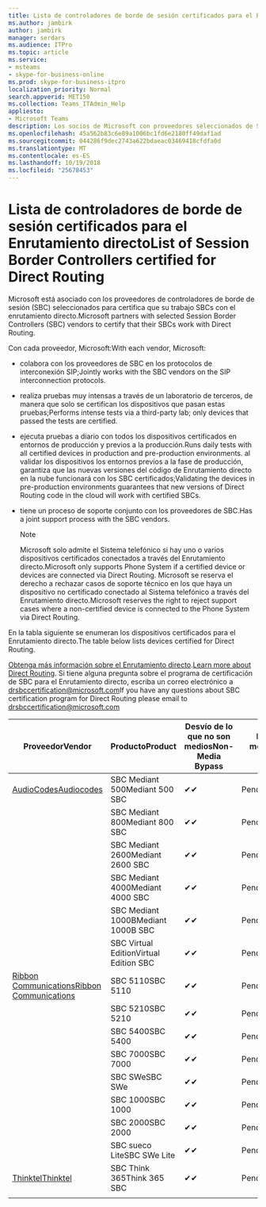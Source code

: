 ```yaml
---
title: Lista de controladores de borde de sesión certificados para el Enrutamiento directo
ms.author: jambirk
author: jambirk
manager: serdars
ms.audience: ITPro
ms.topic: article
ms.service:
- msteams
- skype-for-business-online
ms.prod: skype-for-business-itpro
localization_priority: Normal
search.appverid: MET150
ms.collection: Teams_ITAdmin_Help
appliesto:
- Microsoft Teams
description: Los socios de Microsoft con proveedores seleccionados de SBC certifica sus SBCs funcionan con el enrutamiento directo.
ms.openlocfilehash: 45a562b83c6e89a1006bc1fd6e2180ff49daf1ad
ms.sourcegitcommit: 044286f9dec2743a622bdaeac03469418cfdfa0d
ms.translationtype: MT
ms.contentlocale: es-ES
ms.lasthandoff: 10/19/2018
ms.locfileid: "25678453"
---
```

# <a name="list-of-session-border-controllers-certified-for-direct-routing"></a><span data-ttu-id="dc2c4-103">Lista de controladores de borde de sesión certificados para el Enrutamiento directo</span><span class="sxs-lookup"><span data-stu-id="dc2c4-103">List of Session Border Controllers certified for Direct Routing</span></span>

<span data-ttu-id="dc2c4-104">Microsoft está asociado con los proveedores de controladores de borde de sesión (SBC) seleccionados para certifica que su trabajo SBCs con el enrutamiento directo.</span><span class="sxs-lookup"><span data-stu-id="dc2c4-104">Microsoft partners with selected Session Border Controllers (SBC) vendors to certify that their SBCs work with Direct Routing.</span></span> 

<span data-ttu-id="dc2c4-105">Con cada proveedor, Microsoft:</span><span class="sxs-lookup"><span data-stu-id="dc2c4-105">With each vendor, Microsoft:</span></span> 

- <span data-ttu-id="dc2c4-106">colabora con los proveedores de SBC en los protocolos de interconexión SIP;</span><span class="sxs-lookup"><span data-stu-id="dc2c4-106">Jointly works with the SBC vendors on the SIP interconnection protocols.</span></span>
- <span data-ttu-id="dc2c4-107">realiza pruebas muy intensas a través de un laboratorio de terceros, de manera que solo se certifican los dispositivos que pasan estas pruebas;</span><span class="sxs-lookup"><span data-stu-id="dc2c4-107">Performs intense tests via a third-party lab; only devices that passed the tests are certified.</span></span> 
- <span data-ttu-id="dc2c4-108">ejecuta pruebas a diario con todos los dispositivos certificados en entornos de producción y previos a la producción.</span><span class="sxs-lookup"><span data-stu-id="dc2c4-108">Runs daily tests with all certified devices in production and pre-production environments.</span></span> <span data-ttu-id="dc2c4-109">al validar los dispositivos los entornos previos a la fase de producción, garantiza que las nuevas versiones del código de Enrutamiento directo en la nube funcionará con los SBC certificados;</span><span class="sxs-lookup"><span data-stu-id="dc2c4-109">Validating the devices in pre-production environments guarantees that new versions of Direct Routing code in the cloud will work with certified SBCs.</span></span> 
- <span data-ttu-id="dc2c4-110">tiene un proceso de soporte conjunto con los proveedores de SBC.</span><span class="sxs-lookup"><span data-stu-id="dc2c4-110">Has a joint support process with the SBC vendors.</span></span>


  > [!NOTE]
  > <span data-ttu-id="dc2c4-111">Microsoft solo admite el Sistema telefónico si hay uno o varios dispositivos certificados conectados a través del Enrutamiento directo.</span><span class="sxs-lookup"><span data-stu-id="dc2c4-111">Microsoft only supports Phone System if a certified device or devices are connected via Direct Routing.</span></span> <span data-ttu-id="dc2c4-112">Microsoft se reserva el derecho a rechazar casos de soporte técnico en los que haya un dispositivo no certificado conectado al Sistema telefónico a través del Enrutamiento directo.</span><span class="sxs-lookup"><span data-stu-id="dc2c4-112">Microsoft reserves the right to reject support cases where a non-certified device is connected to the Phone System via Direct Routing.</span></span> 

<span data-ttu-id="dc2c4-113">En la tabla siguiente se enumeran los dispositivos certificados para el Enrutamiento directo.</span><span class="sxs-lookup"><span data-stu-id="dc2c4-113">The table below lists devices certified for Direct Routing.</span></span> 

<span data-ttu-id="dc2c4-114">[Obtenga más información sobre el Enrutamiento directo](https://aka.ms/dr).</span><span class="sxs-lookup"><span data-stu-id="dc2c4-114">[Learn more about Direct Routing](https://aka.ms/dr).</span></span> <span data-ttu-id="dc2c4-115">Si tiene alguna pregunta sobre el programa de certificación de SBC para el Enrutamiento directo, escriba un correo electrónico a drsbccertification@microsoft.com</span><span class="sxs-lookup"><span data-stu-id="dc2c4-115">If you have any questions about SBC certification program for Direct Routing please email to drsbccertification@microsoft.com</span></span>


|                                                       <span data-ttu-id="dc2c4-116">Proveedor</span><span class="sxs-lookup"><span data-stu-id="dc2c4-116">Vendor</span></span>                                                        |       <span data-ttu-id="dc2c4-117">Producto</span><span class="sxs-lookup"><span data-stu-id="dc2c4-117">Product</span></span>       | <span data-ttu-id="dc2c4-118">Desvío de lo que no son medios</span><span class="sxs-lookup"><span data-stu-id="dc2c4-118">Non-Media Bypass</span></span> | <span data-ttu-id="dc2c4-119">Desvío de medios</span><span class="sxs-lookup"><span data-stu-id="dc2c4-119">Media Bypass</span></span> | <span data-ttu-id="dc2c4-120">Versión de software</span><span class="sxs-lookup"><span data-stu-id="dc2c4-120">Software Version</span></span> |
|---------------------------------------------------------------------------------------------------------------------|---------------------|------------------|--------------|------------------|
| [<span data-ttu-id="dc2c4-121">AudioCodes</span><span class="sxs-lookup"><span data-stu-id="dc2c4-121">Audiocodes</span></span>](https://www.audiocodes.com/solutions-products/products/products-for-microsoft-365/sbcs-media-gateways) |   <span data-ttu-id="dc2c4-122">SBC Mediant 500</span><span class="sxs-lookup"><span data-stu-id="dc2c4-122">Mediant 500 SBC</span></span>   |     <span data-ttu-id="dc2c4-123">&#10004;</span><span class="sxs-lookup"><span data-stu-id="dc2c4-123">&#10004;</span></span>     |   <span data-ttu-id="dc2c4-124">Pendiente</span><span class="sxs-lookup"><span data-stu-id="dc2c4-124">Pending</span></span>    |  <span data-ttu-id="dc2c4-125">7.20A.200.055</span><span class="sxs-lookup"><span data-stu-id="dc2c4-125">7.20A.200.055</span></span>   |
|                                                                                                                     |   <span data-ttu-id="dc2c4-126">SBC Mediant 800</span><span class="sxs-lookup"><span data-stu-id="dc2c4-126">Mediant 800 SBC</span></span>   |     <span data-ttu-id="dc2c4-127">&#10004;</span><span class="sxs-lookup"><span data-stu-id="dc2c4-127">&#10004;</span></span>     |   <span data-ttu-id="dc2c4-128">Pendiente</span><span class="sxs-lookup"><span data-stu-id="dc2c4-128">Pending</span></span>    |  <span data-ttu-id="dc2c4-129">7.20A.200.055</span><span class="sxs-lookup"><span data-stu-id="dc2c4-129">7.20A.200.055</span></span>   |
|                                                                                                                     |  <span data-ttu-id="dc2c4-130">SBC Mediant 2600</span><span class="sxs-lookup"><span data-stu-id="dc2c4-130">Mediant 2600 SBC</span></span>   |     <span data-ttu-id="dc2c4-131">&#10004;</span><span class="sxs-lookup"><span data-stu-id="dc2c4-131">&#10004;</span></span>     |   <span data-ttu-id="dc2c4-132">Pendiente</span><span class="sxs-lookup"><span data-stu-id="dc2c4-132">Pending</span></span>    |  <span data-ttu-id="dc2c4-133">7.20A.200.055</span><span class="sxs-lookup"><span data-stu-id="dc2c4-133">7.20A.200.055</span></span>   |
|                                                                                                                     |  <span data-ttu-id="dc2c4-134">SBC Mediant 4000</span><span class="sxs-lookup"><span data-stu-id="dc2c4-134">Mediant 4000 SBC</span></span>   |     <span data-ttu-id="dc2c4-135">&#10004;</span><span class="sxs-lookup"><span data-stu-id="dc2c4-135">&#10004;</span></span>     |   <span data-ttu-id="dc2c4-136">Pendiente</span><span class="sxs-lookup"><span data-stu-id="dc2c4-136">Pending</span></span>    |  <span data-ttu-id="dc2c4-137">7.20A.200.055</span><span class="sxs-lookup"><span data-stu-id="dc2c4-137">7.20A.200.055</span></span>   |
|                                                                                                                     | <span data-ttu-id="dc2c4-138">SBC Mediant 1000B</span><span class="sxs-lookup"><span data-stu-id="dc2c4-138">Mediant 1000B  SBC</span></span>  |     <span data-ttu-id="dc2c4-139">&#10004;</span><span class="sxs-lookup"><span data-stu-id="dc2c4-139">&#10004;</span></span>     |   <span data-ttu-id="dc2c4-140">Pendiente</span><span class="sxs-lookup"><span data-stu-id="dc2c4-140">Pending</span></span>    |  <span data-ttu-id="dc2c4-141">7.20A.200.055</span><span class="sxs-lookup"><span data-stu-id="dc2c4-141">7.20A.200.055</span></span>   |
|                                                                                                                     | <span data-ttu-id="dc2c4-142">SBC Virtual Edition</span><span class="sxs-lookup"><span data-stu-id="dc2c4-142">Virtual Edition SBC</span></span> |     <span data-ttu-id="dc2c4-143">&#10004;</span><span class="sxs-lookup"><span data-stu-id="dc2c4-143">&#10004;</span></span>     |   <span data-ttu-id="dc2c4-144">Pendiente</span><span class="sxs-lookup"><span data-stu-id="dc2c4-144">Pending</span></span>    |  <span data-ttu-id="dc2c4-145">7.20A.200.055</span><span class="sxs-lookup"><span data-stu-id="dc2c4-145">7.20A.200.055</span></span>   |
|  [<span data-ttu-id="dc2c4-146">Ribbon Communications</span><span class="sxs-lookup"><span data-stu-id="dc2c4-146">Ribbon Communications</span></span>](https://ribboncommunications.com/solutions/enterprise-solutions/microsoft-skype-business)  |      <span data-ttu-id="dc2c4-147">SBC 5110</span><span class="sxs-lookup"><span data-stu-id="dc2c4-147">SBC 5110</span></span>       |     <span data-ttu-id="dc2c4-148">&#10004;</span><span class="sxs-lookup"><span data-stu-id="dc2c4-148">&#10004;</span></span>     |   <span data-ttu-id="dc2c4-149">Pendiente</span><span class="sxs-lookup"><span data-stu-id="dc2c4-149">Pending</span></span>    |       <span data-ttu-id="dc2c4-150">V6.2</span><span class="sxs-lookup"><span data-stu-id="dc2c4-150">V6.2</span></span>       |
|                                                                                                                     |      <span data-ttu-id="dc2c4-151">SBC 5210</span><span class="sxs-lookup"><span data-stu-id="dc2c4-151">SBC 5210</span></span>       |     <span data-ttu-id="dc2c4-152">&#10004;</span><span class="sxs-lookup"><span data-stu-id="dc2c4-152">&#10004;</span></span>     |   <span data-ttu-id="dc2c4-153">Pendiente</span><span class="sxs-lookup"><span data-stu-id="dc2c4-153">Pending</span></span>    |       <span data-ttu-id="dc2c4-154">V6.2</span><span class="sxs-lookup"><span data-stu-id="dc2c4-154">V6.2</span></span>       |
|                                                                                                                     |      <span data-ttu-id="dc2c4-155">SBC 5400</span><span class="sxs-lookup"><span data-stu-id="dc2c4-155">SBC 5400</span></span>       |     <span data-ttu-id="dc2c4-156">&#10004;</span><span class="sxs-lookup"><span data-stu-id="dc2c4-156">&#10004;</span></span>     |   <span data-ttu-id="dc2c4-157">Pendiente</span><span class="sxs-lookup"><span data-stu-id="dc2c4-157">Pending</span></span>    |       <span data-ttu-id="dc2c4-158">V6.2</span><span class="sxs-lookup"><span data-stu-id="dc2c4-158">V6.2</span></span>       |
|                                                                                                                     |      <span data-ttu-id="dc2c4-159">SBC 7000</span><span class="sxs-lookup"><span data-stu-id="dc2c4-159">SBC 7000</span></span>       |     <span data-ttu-id="dc2c4-160">&#10004;</span><span class="sxs-lookup"><span data-stu-id="dc2c4-160">&#10004;</span></span>     |   <span data-ttu-id="dc2c4-161">Pendiente</span><span class="sxs-lookup"><span data-stu-id="dc2c4-161">Pending</span></span>    |       <span data-ttu-id="dc2c4-162">V6.2</span><span class="sxs-lookup"><span data-stu-id="dc2c4-162">V6.2</span></span>       |
|                                                                                                                     |       <span data-ttu-id="dc2c4-163">SBC SWe</span><span class="sxs-lookup"><span data-stu-id="dc2c4-163">SBC SWe</span></span>       |     <span data-ttu-id="dc2c4-164">&#10004;</span><span class="sxs-lookup"><span data-stu-id="dc2c4-164">&#10004;</span></span>     |   <span data-ttu-id="dc2c4-165">Pendiente</span><span class="sxs-lookup"><span data-stu-id="dc2c4-165">Pending</span></span>    |       <span data-ttu-id="dc2c4-166">V6.2</span><span class="sxs-lookup"><span data-stu-id="dc2c4-166">V6.2</span></span>       |
|                                                                                                                     |      <span data-ttu-id="dc2c4-167">SBC 1000</span><span class="sxs-lookup"><span data-stu-id="dc2c4-167">SBC 1000</span></span>       |     <span data-ttu-id="dc2c4-168">&#10004;</span><span class="sxs-lookup"><span data-stu-id="dc2c4-168">&#10004;</span></span>     |   <span data-ttu-id="dc2c4-169">Pendiente</span><span class="sxs-lookup"><span data-stu-id="dc2c4-169">Pending</span></span>    |      <span data-ttu-id="dc2c4-170">V7.0.2</span><span class="sxs-lookup"><span data-stu-id="dc2c4-170">V7.0.2</span></span>      |
|                                                                                                                     |      <span data-ttu-id="dc2c4-171">SBC 2000</span><span class="sxs-lookup"><span data-stu-id="dc2c4-171">SBC 2000</span></span>       |     <span data-ttu-id="dc2c4-172">&#10004;</span><span class="sxs-lookup"><span data-stu-id="dc2c4-172">&#10004;</span></span>     |   <span data-ttu-id="dc2c4-173">Pendiente</span><span class="sxs-lookup"><span data-stu-id="dc2c4-173">Pending</span></span>    |      <span data-ttu-id="dc2c4-174">V7.0.2</span><span class="sxs-lookup"><span data-stu-id="dc2c4-174">V7.0.2</span></span>      |
|                                                                                                                     |    <span data-ttu-id="dc2c4-175">SBC sueco Lite</span><span class="sxs-lookup"><span data-stu-id="dc2c4-175">SBC SWe Lite</span></span>     |     <span data-ttu-id="dc2c4-176">&#10004;</span><span class="sxs-lookup"><span data-stu-id="dc2c4-176">&#10004;</span></span>     |   <span data-ttu-id="dc2c4-177">Pendiente</span><span class="sxs-lookup"><span data-stu-id="dc2c4-177">Pending</span></span>    |      <span data-ttu-id="dc2c4-178">V7.0.4</span><span class="sxs-lookup"><span data-stu-id="dc2c4-178">V7.0.4</span></span>      |
|                     [<span data-ttu-id="dc2c4-179">Thinktel</span><span class="sxs-lookup"><span data-stu-id="dc2c4-179">Thinktel</span></span>](https://www.thinktel.ca/services/think-365/think-365-overview/)                      |    <span data-ttu-id="dc2c4-180">SBC Think 365</span><span class="sxs-lookup"><span data-stu-id="dc2c4-180">Think 365 SBC</span></span>    |     <span data-ttu-id="dc2c4-181">&#10004;</span><span class="sxs-lookup"><span data-stu-id="dc2c4-181">&#10004;</span></span>     |   <span data-ttu-id="dc2c4-182">Pendiente</span><span class="sxs-lookup"><span data-stu-id="dc2c4-182">Pending</span></span>    |       <span data-ttu-id="dc2c4-183">V1.4</span><span class="sxs-lookup"><span data-stu-id="dc2c4-183">V1.4</span></span>       |
|                                                                                                                     |                     |                  |              |                  |

